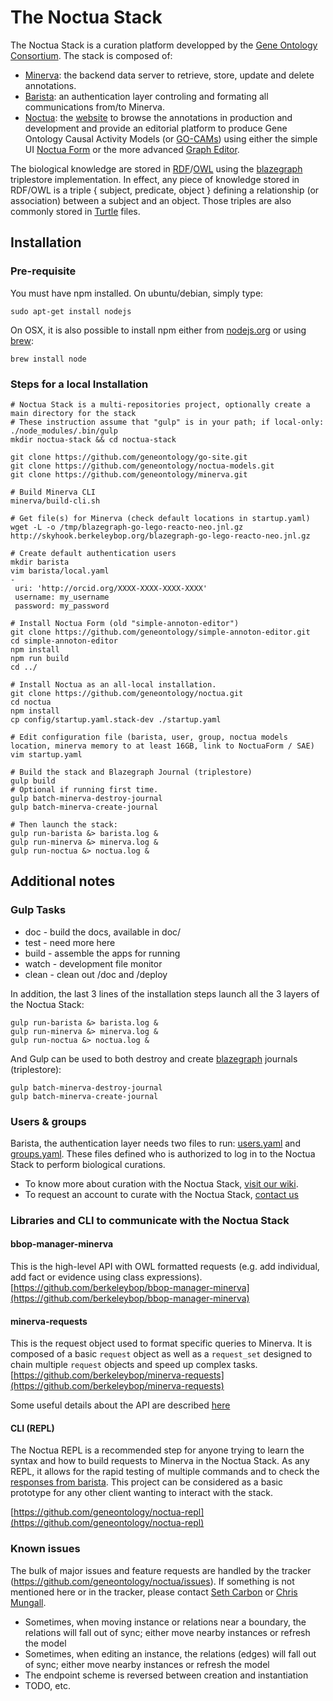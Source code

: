 # The Noctua Stack

The Noctua Stack is a curation platform developped by the [Gene Ontology Consortium](http://geneontology.org). The stack is composed of:
* [Minerva](https://github.com/geneontology/minerva): the backend data server to retrieve, store, update and delete annotations.
* [Barista](https://github.com/geneontology/noctua.git): an authentication layer controling and formating all communications from/to Minerva.
* [Noctua](https://github.com/geneontology/noctua.git): the [website](http://noctua.geneontology.org) to browse the annotations in production and development and provide an editorial platform to produce Gene Ontology Causal Activity Models (or [GO-CAMs](http://geneontology.org/go-cam/docs)) using either the simple UI [Noctua Form](https://github.com/geneontology/simple-annoton-editor) or the more advanced [Graph Editor](https://github.com/geneontology/noctua/blob/master/js/NoctuaEditor.js).

The biological knowledge are stored in [RDF](https://www.w3.org/RDF/)/[OWL](https://www.w3.org/OWL/) using the [blazegraph](https://www.blazegraph.com) triplestore implementation.
In effect, any piece of knowledge stored in RDF/OWL is a triple { subject, predicate, object } defining a relationship (or association) between a subject and an object. Those triples are also commonly stored in [Turtle](https://www.w3.org/TeamSubmission/turtle/) files.

## Installation

### Pre-requisite
You must have npm installed. On ubuntu/debian, simply type:
```
sudo apt-get install nodejs
```

On OSX, it is also possible to install npm either from [nodejs.org](https://nodejs.org) or using [brew](https://brew.sh):
```
brew install node
```

### Steps for a local Installation
```
# Noctua Stack is a multi-repositories project, optionally create a main directory for the stack
# These instruction assume that "gulp" is in your path; if local-only: ./node_modules/.bin/gulp
mkdir noctua-stack && cd noctua-stack

git clone https://github.com/geneontology/go-site.git
git clone https://github.com/geneontology/noctua-models.git
git clone https://github.com/geneontology/minerva.git

# Build Minerva CLI
minerva/build-cli.sh

# Get file(s) for Minerva (check default locations in startup.yaml)
wget -L -o /tmp/blazegraph-go-lego-reacto-neo.jnl.gz http://skyhook.berkeleybop.org/blazegraph-go-lego-reacto-neo.jnl.gz

# Create default authentication users
mkdir barista
vim barista/local.yaml
-
 uri: 'http://orcid.org/XXXX-XXXX-XXXX-XXXX'
 username: my_username
 password: my_password

# Install Noctua Form (old "simple-annoton-editor")
git clone https://github.com/geneontology/simple-annoton-editor.git
cd simple-annoton-editor
npm install
npm run build
cd ../

# Install Noctua as an all-local installation.
git clone https://github.com/geneontology/noctua.git
cd noctua
npm install
cp config/startup.yaml.stack-dev ./startup.yaml

# Edit configuration file (barista, user, group, noctua models location, minerva memory to at least 16GB, link to NoctuaForm / SAE)
vim startup.yaml

# Build the stack and Blazegraph Journal (triplestore)
gulp build
# Optional if running first time.
gulp batch-minerva-destroy-journal
gulp batch-minerva-create-journal

# Then launch the stack:
gulp run-barista &> barista.log &
gulp run-minerva &> minerva.log &
gulp run-noctua &> noctua.log &
```

## Additional notes

### Gulp Tasks
- doc - build the docs, available in doc/
- test - need more here
- build - assemble the apps for running
- watch - development file monitor
- clean - clean out /doc and /deploy

In addition, the last 3 lines of the installation steps launch all the 3 layers of the Noctua Stack:
```
gulp run-barista &> barista.log &
gulp run-minerva &> minerva.log &
gulp run-noctua &> noctua.log &
```

And Gulp can be used to both destroy and create [blazegraph](https://www.blazegraph.com) journals (triplestore):
```
gulp batch-minerva-destroy-journal
gulp batch-minerva-create-journal
```

### Users & groups
Barista, the authentication layer needs two files to run: [users.yaml](https://github.com/geneontology/go-site/blob/master/metadata/users.yaml) and [groups.yaml](https://github.com/geneontology/go-site/blob/master/metadata/groups.yaml).
These files defined who is authorized to log in to the Noctua Stack to perform biological curations.
* To know more about curation with the Noctua Stack, [visit our wiki](http://wiki.geneontology.org/index.php/Noctua).
* To request an account to curate with the Noctua Stack, [contact us](http://help.geneontology.org)

### Libraries and CLI to communicate with the Noctua Stack

#### bbop-manager-minerva
This is the high-level API with OWL formatted requests (e.g. add individual, add fact or evidence using class expressions).
[https://github.com/berkeleybop/bbop-manager-minerva](https://github.com/berkeleybop/bbop-manager-minerva)

#### minerva-requests
This is the request object used to format specific queries to Minerva. It is composed of a basic `request` object as well as a `request_set` designed to chain multiple `request` objects and speed up complex tasks.
[https://github.com/berkeleybop/minerva-requests](https://github.com/berkeleybop/minerva-requests)

Some useful details about the API are described [here](https://github.com/berkeleybop/bbop-manager-minerva/wiki/MinervaRequestAPI)

#### CLI (REPL)
The Noctua REPL is a recommended step for anyone trying to learn the syntax and how to build requests to Minerva in the Noctua Stack.
As any REPL, it allows for the rapid testing of multiple commands and to check the [responses from barista](https://github.com/berkeleybop/bbop-response-barista).
This project can be considered as a basic prototype for any other client wanting to interact with the stack.

[https://github.com/geneontology/noctua-repl](https://github.com/geneontology/noctua-repl)

### Known issues
The bulk of major issues and feature requests are handled by the
tracker (https://github.com/geneontology/noctua/issues). If something is
not mentioned here or in the tracker, please contact [Seth Carbon](https://github.com/kltm) or [Chris Mungall](https://github.com/cmungall).

- Sometimes, when moving instance or relations near a boundary, the
  relations will fall out of sync; either move nearby instances or
  refresh the model
- Sometimes, when editing an instance, the relations (edges) will
  fall out of sync; either move nearby instances or refresh the
  model
- The endpoint scheme is reversed between creation and instantiation
- TODO, etc.
